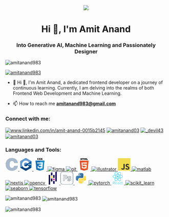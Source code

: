 <p align='center'>
    <img src="[https://www.google.com/url?sa=i&url=https%3A%2F%2Fwww.vecteezy.com%2Fphoto%2F13870564-artificial-intelligence-panoramic-background-for-your-business-project-ai-technology-2020&psig=AOvVaw0TWYuor5eUaFkIqqBTUJmi&ust=1750829763603000&source=images&cd=vfe&opi=89978449&ved=0CBQQjRxqFwoTCJCQgKWriY4DFQAAAAAdAAAAABAX](https://i.pinimg.com/originals/c8/67/3a/c8673ad4c46ade00cf3bd0049db62b16.jpg)" height="300rem"/>
</p>
<h1 align="center">Hi 👋, I'm Amit Anand</h1>
<h3 align="center">Into Generative AI, Machine Learning and Passionately Designer</h3>
<!img align="right" alt="coding" width="400" src="https://www.digitalclic.cl/wp-content/uploads/2020/06/Programming.gif">

<p align="left"> <img src="https://komarev.com/ghpvc/?username=amitanand983&label=Profile%20views&color=0e75b6&style=flat" alt="amitanand983" /> </p>

<p align="left"> <a href="https://github.com/ryo-ma/github-profile-trophy"><img src="https://github-profile-trophy.vercel.app/?username=amitanand983" alt="amitanand983" /></a> </p>

- 🌱 Hi 👋, I'm Amit Anand, a dedicated frontend developer on a journey of continuous learning. Currently, I am delving into the realms of both Frontend Web Development and Machine Learning.

- 📫 How to reach me **amitanand983@gmail.com**

<h3 align="left">Connect with me:</h3>
<p align="left">
<a href="https://linkedin.com/in/www.linkedin.com/in/amit-anand-0015b2145" target="blank"><img align="center" src="https://raw.githubusercontent.com/rahuldkjain/github-profile-readme-generator/master/src/images/icons/Social/linked-in-alt.svg" alt="www.linkedin.com/in/amit-anand-0015b2145" height="30" width="40" /></a>
<a href="https://kaggle.com/amitanand03" target="blank"><img align="center" src="https://raw.githubusercontent.com/rahuldkjain/github-profile-readme-generator/master/src/images/icons/Social/kaggle.svg" alt="amitanand03" height="30" width="40" /></a>
<a href="https://instagram.com/_devil43" target="blank"><img align="center" src="https://raw.githubusercontent.com/rahuldkjain/github-profile-readme-generator/master/src/images/icons/Social/instagram.svg" alt="_devil43" height="30" width="40" /></a>
<a href="https://www.codechef.com/users/amitanand03" target="blank"><img align="center" src="https://cdn.jsdelivr.net/npm/simple-icons@3.1.0/icons/codechef.svg" alt="amitanand03" height="30" width="40" /></a>
</p>

<h3 align="left">Languages and Tools:</h3>
<p align="left"> <a href="https://www.cprogramming.com/" target="_blank" rel="noreferrer"> <img src="https://raw.githubusercontent.com/devicons/devicon/master/icons/c/c-original.svg" alt="c" width="40" height="40"/> </a> <a href="https://www.w3schools.com/cpp/" target="_blank" rel="noreferrer"> <img src="https://raw.githubusercontent.com/devicons/devicon/master/icons/cplusplus/cplusplus-original.svg" alt="cplusplus" width="40" height="40"/> </a> <a href="https://www.w3schools.com/css/" target="_blank" rel="noreferrer"> <img src="https://raw.githubusercontent.com/devicons/devicon/master/icons/css3/css3-original-wordmark.svg" alt="css3" width="40" height="40"/> </a> <a href="https://www.figma.com/" target="_blank" rel="noreferrer"> <img src="https://www.vectorlogo.zone/logos/figma/figma-icon.svg" alt="figma" width="40" height="40"/> </a> <a href="https://git-scm.com/" target="_blank" rel="noreferrer"> <img src="https://www.vectorlogo.zone/logos/git-scm/git-scm-icon.svg" alt="git" width="40" height="40"/> </a> <a href="https://www.w3.org/html/" target="_blank" rel="noreferrer"> <img src="https://raw.githubusercontent.com/devicons/devicon/master/icons/html5/html5-original-wordmark.svg" alt="html5" width="40" height="40"/> </a> <a href="https://www.adobe.com/in/products/illustrator.html" target="_blank" rel="noreferrer"> <img src="https://www.vectorlogo.zone/logos/adobe_illustrator/adobe_illustrator-icon.svg" alt="illustrator" width="40" height="40"/> </a> <a href="https://developer.mozilla.org/en-US/docs/Web/JavaScript" target="_blank" rel="noreferrer"> <img src="https://raw.githubusercontent.com/devicons/devicon/master/icons/javascript/javascript-original.svg" alt="javascript" width="40" height="40"/> </a> <a href="https://www.mathworks.com/" target="_blank" rel="noreferrer"> <img src="https://upload.wikimedia.org/wikipedia/commons/2/21/Matlab_Logo.png" alt="matlab" width="40" height="40"/> </a> <a href="https://nextjs.org/" target="_blank" rel="noreferrer"> <img src="https://cdn.worldvectorlogo.com/logos/nextjs-2.svg" alt="nextjs" width="40" height="40"/> </a> <a href="https://opencv.org/" target="_blank" rel="noreferrer"> <img src="https://www.vectorlogo.zone/logos/opencv/opencv-icon.svg" alt="opencv" width="40" height="40"/> </a> <a href="https://pandas.pydata.org/" target="_blank" rel="noreferrer"> <img src="https://raw.githubusercontent.com/devicons/devicon/2ae2a900d2f041da66e950e4d48052658d850630/icons/pandas/pandas-original.svg" alt="pandas" width="40" height="40"/> </a> <a href="https://www.photoshop.com/en" target="_blank" rel="noreferrer"> <img src="https://raw.githubusercontent.com/devicons/devicon/master/icons/photoshop/photoshop-line.svg" alt="photoshop" width="40" height="40"/> </a> <a href="https://www.python.org" target="_blank" rel="noreferrer"> <img src="https://raw.githubusercontent.com/devicons/devicon/master/icons/python/python-original.svg" alt="python" width="40" height="40"/> </a> <a href="https://pytorch.org/" target="_blank" rel="noreferrer"> <img src="https://www.vectorlogo.zone/logos/pytorch/pytorch-icon.svg" alt="pytorch" width="40" height="40"/> </a> <a href="https://reactjs.org/" target="_blank" rel="noreferrer"> <img src="https://raw.githubusercontent.com/devicons/devicon/master/icons/react/react-original-wordmark.svg" alt="react" width="40" height="40"/> </a> <a href="https://scikit-learn.org/" target="_blank" rel="noreferrer"> <img src="https://upload.wikimedia.org/wikipedia/commons/0/05/Scikit_learn_logo_small.svg" alt="scikit_learn" width="40" height="40"/> </a> <a href="https://seaborn.pydata.org/" target="_blank" rel="noreferrer"> <img src="https://seaborn.pydata.org/_images/logo-mark-lightbg.svg" alt="seaborn" width="40" height="40"/> </a> <a href="https://www.tensorflow.org" target="_blank" rel="noreferrer"> <img src="https://www.vectorlogo.zone/logos/tensorflow/tensorflow-icon.svg" alt="tensorflow" width="40" height="40"/> </a> </p>

<p><img align="left" src="https://github-readme-stats.vercel.app/api/top-langs?username=amitanand983&show_icons=true&locale=en&layout=compact" alt="amitanand983" /></p>

<p>&nbsp;<img align="center" src="https://github-readme-stats.vercel.app/api?username=amitanand983&show_icons=true&locale=en" alt="amitanand983" /></p>

<p><img align="center" src="https://github-readme-streak-stats.herokuapp.com/?user=amitanand983&" alt="amitanand983" /></p>

